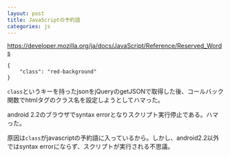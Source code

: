 ```yaml
---
layout: post
title: JavaScriptの予約語
categories: js
---
```

https://developer.mozilla.org/ja/docs/JavaScript/Reference/Reserved_Words

	{
		"class": "red-background"
	}

`class`というキーを持ったjsonをjQueryのgetJSONで取得した後、コールバック関数でhtmlタグのクラス名を設定しようとしてハマった。

android 2.2のブラウザでsyntax errorとなりスクリプト実行停止である。ハマった。

原因は`class`がjavascriptの予約語に入っているから。しかし、android2.2以外ではsyntax errorにならず、スクリプトが実行される不思議。
